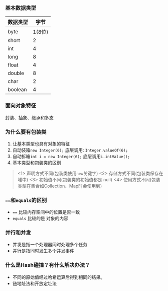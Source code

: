 ### 基本数据类型
  数据类型  |  字节
-----   | -----
byte   |  1(8位)
short  |  2
int    | 4
long   | 8
float  | 4
double | 8
char   | 2
boolean | 4

### 面向对象特征
  封装、抽象、继承和多态
### 为什么要有包装类
  1. 让基本类型也具有对象的特征
  2. 自动装箱`new Integer(6);` 底层调用: `Integer.valueOf(6);` 
  3. 自动拆箱`int i = new Integer(6);` 底层调用`i.intValue();`
  4. 基本类型和包装类的区别
  > <1> 声明方式不同(包装类使用`new`关键字)
  > <2> 存储方式不同(包装类保存在堆中)
  > <3> 初始值不同(包装类的初始值都是 null)
  > <4> 使用方式不同(包装类型在集合如Collection、Map时会使用到)
### `==`和`equals`的区别
* `==` 比较内存空间中的位置是否一致
* `equals` 比较的是 对象的内容
### 并行和并发
* 并发是指一个处理器同时处理多个任务
* 并行是指同时发生多个并发事件
### 什么是Hash碰撞？有什么解决办法？
  * 不同的原始值经过哈希运算后得到相同的结果。
  * 链地址法和开放定址法

























